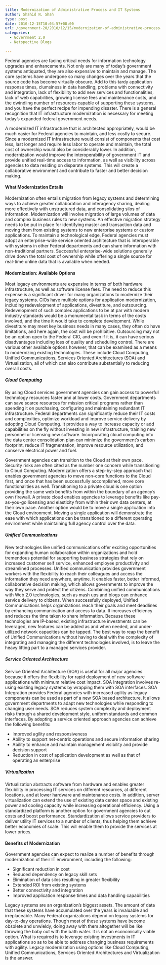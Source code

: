 ```yaml
---
title: Modernization of Administrative Process and IT Systems
author: Shahid N. Shah
type: post
date: 2010-12-15T10:03:57+00:00
url: /government-20/2010/12/15/modernization-of-administrative-process-and-it-systems/
categories:
  - Government 2.0
  - Netspective Blogs

---
```

Federal agencies are facing critical needs for information technology upgrades and enhancements. Not only are many of today&#8217;s government systems antiquated, they are also expensive to maintain and manage. The core systems have undergone so many changes over the years that the source code has become virtually obscure. Add to this tardy application response times, clumsiness in data handling, problems with connectivity and integration, lack of flexibility to add new services and functionalities, lack of web capabilities, growing license fees and maintenance costs, and the dwindling number of resources capable of supporting these systems, and you have the perfect recipe for impending disaster. There is a general recognition that IT infrastructure modernization is necessary for meeting today&#8217;s expanded federal government needs.

A modernized IT infrastructure that is architected appropriately, would be much easier for Federal agencies to maintain, and less costly to secure. Since a modernized IT infrastructure would consist of components that cost less, last longer and require less labor to operate and maintain, the total cost of ownership would also be considerably lower. In addition, modernization would improve the interoperability of government IT and provide unified real-time access to information, as well as visibility across agencies to data residing on disparate systems. This will create a collaborative environment and contribute to faster and better decision making.

#### What Modernization Entails

Modernization often entails migration from legacy systems and determining ways to achieve greater collaboration and interagency sharing, dealing more effectively with unstructured data, and consolidating silos of information. Modernization will involve migration of large volumes of data and complex business rules to new systems. An effective migration strategy needs to be put in place for identifying master and transaction data and moving them from existing systems to new enterprise systems or custom applications. To maintain a technological edge, Federal agencies must adopt an enterprise-wide service oriented architecture that is interoperable with systems in other Federal departments and can share information with non-traditional partners. Successful enterprise-wide solutions generally drive down the total cost of ownership while offering a single source for real-time online data that is available when needed.

#### Modernization: Available Options

Most legacy environments are expensive in terms of both hardware infrastructure, as well as software license fees. The need to reduce this expense is a significant driver for many organizations to modernize their legacy systems. CIOs have multiple options for application modernization, including redevelopment of applications, divestiture, and outsourcing. Redevelopment of such complex applications to be at par with modern industry standards would be a monumental task in terms of the costs involved, and the time it would take to complete development. While divestiture may meet key business needs in many cases, they often do have limitations, and here again, the cost will be prohibitive. Outsourcing may not be an option open to the Federal CIO, and even if it is, it can have serious disadvantages including loss of quality and scheduling control. There are various other available options however, that can be examined as a means to modernizing existing technologies. These include Cloud Computing, Unified Communications, Services Oriented Architectures (SOA) and Virtualization, all of which can also contribute substantially to reducing overall costs.

##### Cloud Computing
  
By using Cloud services government agencies can gain access to powerful technology resources faster and at lower costs. Government departments can save scarce resources for mission critical programs rather than spending it on purchasing, configuring and maintaining redundant IT infrastructure. Federal departments can significantly reduce their IT costs and complexities, optimize workload and improve service delivery by adopting Cloud Computing. It provides a way to increase capacity or add capabilities on the fly without investing in new infrastructure, training new personnel or licensing new software. Incorporating cloud computing into the data center consolidation plan can minimize the government&#8217;s carbon footprint, reduce IT fragmentation, improve resource utilization, and conserve electrical power and fuel.

Government agencies can transition to the Cloud at their own pace. Security risks are often cited as the number one concern while transitioning to Cloud Computing. Modernization offers a step-by-step approach that enables government agencies to move non-core functions to the Cloud first, and once that has been successfully accomplished, move core functionalities as well. Transitioning to a private cloud is one option providing the same web benefits from within the boundary of an agency&#8217;s own firewall. A private cloud enables agencies to leverage benefits like pay-as-you-go licensing and elasticity from within their own data centers, at their own pace. Another option would be to move a single application into the Cloud environment. Moving a single application will demonstrate the ease with which applications can be transitioned to a different operating environment while maintaining full agency control over the data.

##### Unified Communications

New technologies like unified communications offer exciting opportunities for expanding human collaboration within organizations and hold tremendous potential for supporting business strategies that rely on increased customer self service, enhanced employee productivity and streamlined processes. Unified communication provides government workers with the flexibility to reach their colleagues and access the information they need anywhere, anytime. It enables faster, better informed, collaborative decision making, which allows governments to improve the way they serve and protect the citizens. Combining unified communications with Web 2.0 technologies, such as mash ups and blogs can enhance service delivery to citizens. When successfully deployed, Unified Communications helps organizations reach their goals and meet deadlines by enhancing communication and access to data. It increases efficiency and reduces the time taken to share information. Because these technologies are IP-based, existing infrastructure investments can be leveraged, new features can be added as and when needed, and under-utilized network capacities can be tapped. The best way to reap the benefit of Unified Communications without having to deal with the complexity of integrating and managing the different technologies involved, is to leave the heavy lifting part to a managed services provider.

##### Service Oriented Architecture

Service Oriented Architecture (SOA) is useful for all major agencies because it offers the flexibility for rapid deployment of new software applications with minimum relative cost impact. SOA Integration involves re-using existing legacy systems by wrapping them with SOA interfaces. SOA Integration provides Federal agencies with increased agility as legacy components can be used as part of a new SOA based architecture. It allows government departments to adapt new technologies while responding to changing user needs. SOA reduces system complexity and deployment risks through a shared development style, uniform standards and common interfaces. By adopting a service oriented approach agencies can achieve the following benefits:

  * Improved agility and responsiveness
  * Ability to support net-centric operations and secure information sharing
  * Ability to enhance and maintain management visibility and provide decision support
  * Reduction in cost of application development as well as that of operating an enterprise

##### Virtualization

Virtualization abstracts software from hardware and enables greater flexibility in processing IT services on different resources, at different locations, and at lower hardware and maintenance costs. In addition, server virtualization can extend the use of existing data center space and existing power and cooling capacity while increasing operational efficiency. Using a standardized platform is another option for government agencies to cut costs and boost performance. Standardization allows service providers to deliver utility IT services to a number of clients, thus helping them achieve better economies of scale. This will enable them to provide the services at lower prices.

#### Benefits of Modernization

Government agencies can expect to realize a number of benefits through modernization of their IT environment, including the following:

  * Significant reduction in cost
  * Reduced dependency on legacy skill sets
  * Elimination of data silos resulting in greater flexibility
  * Extended ROI from existing systems
  * Better connectivity and integration
  * Improved application response times and data handling capabilities

Legacy systems are an organization&#8217;s biggest assets. The amount of data that these systems have accumulated over the years is invaluable and irreplaceable. Many Federal organizations depend on legacy systems for day-to-day operations. Though most of these systems have become obsolete and unwieldy, doing away with them altogether will be like throwing the baby out with the bath water. It is not an economically viable option. What is required is to leverage existing investments in IT applications so as to be able to address changing business requirements with agility. Legacy modernization using options like Cloud Computing, Unified Communications, Services Oriented Architectures and Virtualization is the answer.
